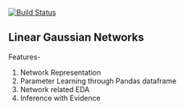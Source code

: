 [![Build Status](https://travis-ci.org/ostwalprasad/lgnpy.svg?branch=master)](https://travis-ci.org/ostwalprasad/lgnpy)


## Linear Gaussian Networks

Features-
1. Network Representation
2. Parameter Learning through Pandas dataframe
3. Network related EDA
4. Inference with Evidence
